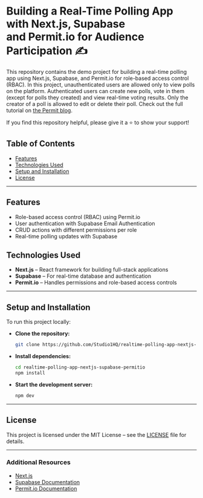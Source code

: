 # Building a Real-Time Polling App with Next.js, Supabase and Permit.io for Audience Participation :writing_hand:

This repository contains the demo project for building a real-time polling app using Next.js, Supabase, and Permit.io for role-based access control (RBAC). In this project, unauthenticated users are allowed only to view polls on the platform. Authenticated users can create new polls, vote in them (except for polls they created) and view real-time voting results. Only the creator of a poll is allowed to edit or delete their poll. Check out the full tutorial on [the Permit blog](https://www.permit.io/blog).

<!-- Visit my blog, [Timonwa's Notes](https://tech.timonwa.com/blog), for more awesome technical content such as articles, code snippets, tech goodies, community projects, and more. -->

If you find this repository helpful, please give it a ⭐ to show your support!

## Table of Contents

- [Features](#features)
- [Technologies Used](#technologies-used)
- [Setup and Installation](#setup-and-installation)
- [License](#license)

---

## Features

- Role-based access control (RBAC) using Permit.io
- User authentication with Supabase Email Authentication
- CRUD actions with different permissions per role
- Real-time polling updates with Supabase

## Technologies Used

- **Next.js** – React framework for building full-stack applications
- **Supabase** – For real-time database and authentication
- **Permit.io** – Handles permissions and role-based access controls

---

## Setup and Installation

To run this project locally:

- **Clone the repository:**

  ```bash
  git clone https://github.com/Studio1HQ/realtime-polling-app-nextjs-supabase-permitio.git
  ```

- **Install dependencies:**

  ```bash
  cd realtime-polling-app-nextjs-supabase-permitio
  npm install
  ```

- **Start the development server:**

  ```bash
  npm dev
  ```

---

## License

This project is licensed under the MIT License – see the [LICENSE](https://github.com/Timonwa/react-chat-permitio-firebase/blob/main/LICENSE.MD) file
for details.

---

### Additional Resources

- [Next.js](https://nextjs.org/)
- [Supabase Documentation](https://supabase.com/docs)
- [Permit.io Documentation](https://docs.permit.io)
